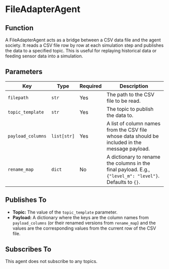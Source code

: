 # FileAdapterAgent

## Function

A FileAdapterAgent acts as a bridge between a CSV data file and the agent society. It reads a CSV file row by row at each simulation step and publishes the data to a specified topic. This is useful for replaying historical data or feeding sensor data into a simulation.

## Parameters

| Key                 | Type          | Required | Description                                                                                             |
|---------------------|---------------|----------|---------------------------------------------------------------------------------------------------------|
| `filepath`          | `str`         | Yes      | The path to the CSV file to be read.                                                                    |
| `topic_template`    | `str`         | Yes      | The topic to publish the data to.                                                                       |
| `payload_columns`   | `list[str]`   | Yes      | A list of column names from the CSV file whose data should be included in the message payload.          |
| `rename_map`        | `dict`        | No       | A dictionary to rename the columns in the final payload. E.g., `{"level_m": "level"}`. Defaults to `{}`.|

## Publishes To

- **Topic:** The value of the `topic_template` parameter.
- **Payload:** A dictionary where the keys are the column names from `payload_columns` (or their renamed versions from `rename_map`) and the values are the corresponding values from the current row of the CSV file.

## Subscribes To

This agent does not subscribe to any topics.
